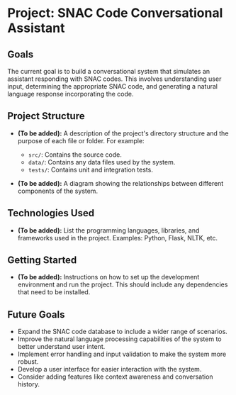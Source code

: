 # Project: SNAC Code Conversational Assistant

## Goals

The current goal is to build a conversational system that simulates an assistant responding with SNAC codes.  This involves understanding user input, determining the appropriate SNAC code, and generating a natural language response incorporating the code.

## Project Structure

*   **(To be added):**  A description of the project's directory structure and the purpose of each file or folder.  For example:
    *   `src/`: Contains the source code.
    *   `data/`: Contains any data files used by the system.
    *   `tests/`: Contains unit and integration tests.

*   **(To be added):**  A diagram showing the relationships between different components of the system.

## Technologies Used

*   **(To be added):** List the programming languages, libraries, and frameworks used in the project.  Examples: Python, Flask, NLTK, etc.

## Getting Started

*   **(To be added):** Instructions on how to set up the development environment and run the project.  This should include any dependencies that need to be installed.

## Future Goals

*   Expand the SNAC code database to include a wider range of scenarios.
*   Improve the natural language processing capabilities of the system to better understand user intent.
*   Implement error handling and input validation to make the system more robust.
*   Develop a user interface for easier interaction with the system.
*   Consider adding features like context awareness and conversation history.


